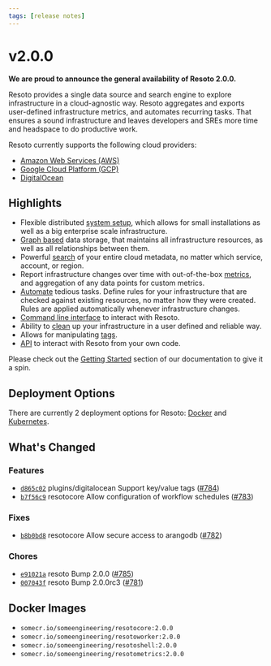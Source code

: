 ```yaml
---
tags: [release notes]
---
```


# v2.0.0

**We are proud to announce the general availability of Resoto 2.0.0.**

Resoto provides a single data source and search engine to explore infrastructure in a cloud-agnostic way. Resoto aggregates and exports user-defined infrastructure metrics, and automates recurring tasks. That ensures a sound infrastructure and leaves developers and SREs more time and headspace to do productive work.

Resoto currently supports the following cloud providers:

- [Amazon Web Services (AWS)](/docs/reference/data-models/aws)
- [Google Cloud Platform (GCP)](/docs/reference/data-models/gcp)
- [DigitalOcean](/docs/reference/data-models/digitalocean)

## Highlights

- Flexible distributed [system setup](/docs/concepts/components), which allows for small installations as well as a big enterprise scale infrastructure.
- [Graph based](docs/concepts/graph) data storage, that maintains all infrastructure resources, as well as all relationships between them.
- Powerful [search](/docs/concepts/search) of your entire cloud metadata, no matter which service, account, or region.
- Report infrastructure changes over time with out-of-the-box [metrics](https://github.com/someengineering/resoto/tree/main/resotometrics), and aggregation of any data points for custom metrics.
- [Automate](/docs/concepts/automation) tedious tasks. Define rules for your infrastructure that are checked against existing resources, no matter how they were created. Rules are applied automatically whenever infrastructure changes.
- [Command line interface](/docs/reference/cli) to interact with Resoto.
- Ability to [clean](/docs/reference/cli/clean) up your infrastructure in a user defined and reliable way.
- Allows for manipulating [tags](/docs/reference/cli/tag).
- [API](/docs/reference/api) to interact with Resoto from your own code.

Please check out the [Getting Started](/docs/getting-started) section of our documentation to give it a spin.

## Deployment Options

There are currently 2 deployment options for Resoto: [Docker](/docs/getting-started/installing-with-docker) and [Kubernetes](/docs/getting-started/installing-with-kubernetes).

<!--truncate-->

## What's Changed

### Features

- [`d865c02`](https://github.com/someengineering/resoto/commit/d865c02) <span class="badge badge--secondary">plugins/digitalocean</span> Support key/value tags ([#784](https://github.com/someengineering/resoto/pull/784))
- [`b7f56c9`](https://github.com/someengineering/resoto/commit/b7f56c9) <span class="badge badge--secondary">resotocore</span> Allow configuration of workflow schedules ([#783](https://github.com/someengineering/resoto/pull/783))

### Fixes

- [`b8b0bd8`](https://github.com/someengineering/resoto/commit/b8b0bd8) <span class="badge badge--secondary">resotocore</span> Allow secure access to arangodb ([#782](https://github.com/someengineering/resoto/pull/782))

### Chores

- [`e91021a`](https://github.com/someengineering/resoto/commit/e91021a) <span class="badge badge--secondary">resoto</span> Bump 2.0.0 ([#785](https://github.com/someengineering/resoto/pull/785))
- [`007043f`](https://github.com/someengineering/resoto/commit/007043f) <span class="badge badge--secondary">resoto</span> Bump 2.0.0rc3 ([#781](https://github.com/someengineering/resoto/pull/781))

## Docker Images

- `somecr.io/someengineering/resotocore:2.0.0`
- `somecr.io/someengineering/resotoworker:2.0.0`
- `somecr.io/someengineering/resotoshell:2.0.0`
- `somecr.io/someengineering/resotometrics:2.0.0`
